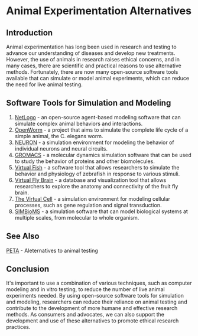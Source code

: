 # Animal Experimentation Alternatives

## Introduction

Animal experimentation has long been used in research and testing to advance our understanding of diseases and develop new treatments. However, the use of animals in research raises ethical concerns, and in many cases, there are scientific and practical reasons to use alternative methods. Fortunately, there are now many open-source software tools available that can simulate or model animal experiments, which can reduce the need for live animal testing.

## Software Tools for Simulation and Modeling

1. [NetLogo](https://ccl.northwestern.edu/netlogo/) - an open-source agent-based modeling software that can simulate complex animal behaviors and interactions.
2. [OpenWorm](http://www.openworm.org/) - a project that aims to simulate the complete life cycle of a simple animal, the C. elegans worm.
3. [NEURON](https://neuron.yale.edu/neuron/) - a simulation environment for modeling the behavior of individual neurons and neural circuits.
4. [GROMACS](http://www.gromacs.org/) - a molecular dynamics simulation software that can be used to study the behavior of proteins and other biomolecules.
5. [Virtual Fish](https://virtualfish.org/) - a software tool that allows researchers to simulate the behavior and physiology of zebrafish in response to various stimuli.
6. [Virtual Fly Brain](https://www.virtualflybrain.org/site/vfb_browser/vfb_browser.jsp) - a database and visualization tool that allows researchers to explore the anatomy and connectivity of the fruit fly brain.
7. [The Virtual Cell](https://vcell.org/) - a simulation environment for modeling cellular processes, such as gene regulation and signal transduction.
8. [SIMBioMS](https://symbiosys.weebly.com/simbioms.html) - a simulation software that can model biological systems at multiple scales, from molecular to whole organism.

## See Also
[PETA](https://www.peta.org/issues/animals-used-for-experimentation/alternatives-animal-testing/) - Aleternatives to animal testing

## Conclusion

It's important to use a combination of various techniques, such as computer modeling and in vitro testing, to reduce the number of live animal experiments needed. By using open-source software tools for simulation and modeling, researchers can reduce their reliance on animal testing and contribute to the development of more humane and effective research methods. As consumers and advocates, we can also support the development and use of these alternatives to promote ethical research practices.
